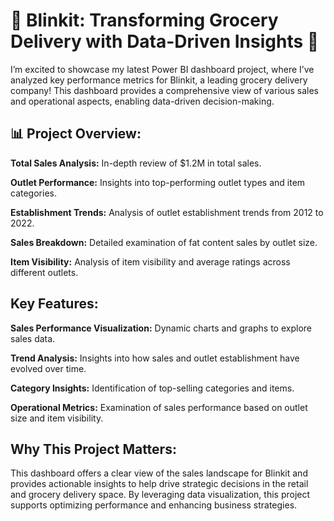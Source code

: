 # 🚀 Blinkit: Transforming Grocery Delivery with Data-Driven Insights 🚀

I’m excited to showcase my latest Power BI dashboard project, where I’ve analyzed key performance metrics for Blinkit, a leading grocery delivery company! This dashboard provides a comprehensive view of various sales and operational aspects, enabling data-driven decision-making.

## 📊 Project Overview:

**Total Sales Analysis:** In-depth review of $1.2M in total sales.

**Outlet Performance:** Insights into top-performing outlet types and item categories.

**Establishment Trends:** Analysis of outlet establishment trends from 2012 to 2022.

**Sales Breakdown:** Detailed examination of fat content sales by outlet size.

**Item Visibility:** Analysis of item visibility and average ratings across different outlets.

## Key Features:

**Sales Performance Visualization:** Dynamic charts and graphs to explore sales data.

**Trend Analysis:** Insights into how sales and outlet establishment have evolved over time.

**Category Insights:** Identification of top-selling categories and items.

**Operational Metrics:** Examination of sales performance based on outlet size and item visibility.

## Why This Project Matters:

This dashboard offers a clear view of the sales landscape for Blinkit and provides actionable insights to help drive strategic decisions in the retail and grocery delivery space. By leveraging data visualization, this project supports optimizing performance and enhancing business strategies.
